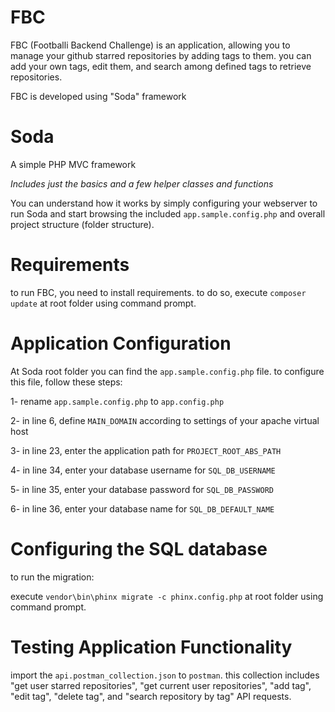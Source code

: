 # FBC

FBC (Footballi Backend Challenge) is an application, allowing you to manage your github starred repositories by adding tags to them. you can add your own tags, edit them, and search among defined tags to retrieve repositories.

FBC is developed using "Soda" framework

# Soda
A simple PHP MVC framework

*Includes just the basics and a few helper classes and functions*

You can understand how it works by simply configuring your webserver to run Soda and start browsing the included `app.sample.config.php` and overall project structure (folder structure).

# Requirements
to run FBC, you need to install requirements. to do so, execute `composer update` at root folder using command prompt.

# Application Configuration
At Soda root folder you can find the `app.sample.config.php` file.
to configure this file, follow these steps:

1- rename `app.sample.config.php` to `app.config.php`

2- in line 6, define `MAIN_DOMAIN` according to settings of your apache virtual host

3- in line 23, enter the application path for `PROJECT_ROOT_ABS_PATH`

4- in line 34, enter your database username for `SQL_DB_USERNAME`

5- in line 35, enter your database password for `SQL_DB_PASSWORD`

6- in line 36, enter your database name for `SQL_DB_DEFAULT_NAME`

# Configuring the SQL database
to run the migration:

execute `vendor\bin\phinx migrate -c phinx.config.php` at root folder using command prompt.

# Testing Application Functionality
import the `api.postman_collection.json` to `postman`. this collection includes 
"get user starred repositories", "get current user repositories", "add tag", "edit tag", "delete tag", and "search repository by tag" API requests.

